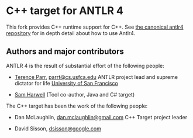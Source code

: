# C++ target for ANTLR 4

This fork provides C++ runtime support for C++.  See [the canonical antlr4 repository](https://github.com/antlr/antlr4) for in depth detail about how to use Antlr4.

## Authors and major contributors

ANTLR 4 is the result of substantial effort of the following people:
 
* [Terence Parr](http://www.cs.usfca.edu/~parrt/), parrt@cs.usfca.edu
  ANTLR project lead and supreme dictator for life
  [University of San Francisco](http://www.usfca.edu/)

* [Sam Harwell](http://tunnelvisionlabs.com/) (Tool co-author, Java and C# target)

The C++ target has been the work of the following people:

* Dan McLaughlin, dan.mclaughlin@gmail.com
  C++ Target project leader

* David Sisson, dsisson@google.com

